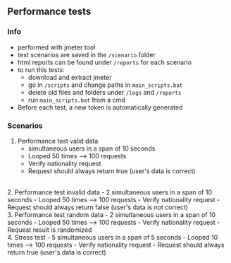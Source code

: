 ## Performance tests

### Info

- performed with jmeter tool
- test scenarios are saved in the `/scenario` folder
- html reports can be found under `/reports` for each scenario
- to run this tests:
  - download and extract jmeter  
  - go in `/scripts` and change paths in `main_scripts.bat`
  - delete old files and folders under `/logs` and `/reports`
  - run `main_scripts.bat` from a cmd
- Before each test, a new token is automatically generated

### Scenarios

1. Performance test valid data
   - simultaneous users in a span of 10 seconds
   - Looped 50 times --> 100 requests
   - Verify nationality request
   - Request should always return true (user's data is correct)  
<br>
2. Performance test invalid data
   - 2 simultaneous users in a span of 10 seconds
   - Looped 50 times --> 100 requests
   - Verify nationality request
   - Request should always return false (user's data is not correct)  
<br>
3. Performance test random data
   - 2 simultaneous users in a span of 10 seconds
   - Looped 50 times --> 100 requests
   - Verify nationality request
   - Request result is randomized   
<br>
4. Stress test
   - 5 simultaneous users in a span of 5 seconds
   - Looped 10 times --> 100 requests
   - Verify nationality request
   - Request should always return true (user's data is correct)  
<br>